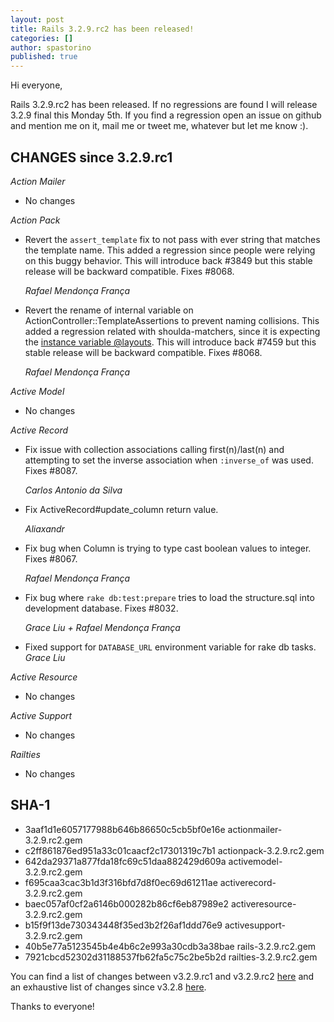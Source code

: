 ```yaml
---
layout: post
title: Rails 3.2.9.rc2 has been released!
categories: []
author: spastorino
published: true
---
```


Hi everyone,

Rails 3.2.9.rc2 has been released. If no regressions are found I will
release 3.2.9 final this Monday 5th. If you find a regression open an
issue on github and mention me on it, mail me or tweet me, whatever but
let me know :).

## CHANGES since 3.2.9.rc1

*Action Mailer*

*   No changes


*Action Pack*

*   Revert the `assert_template` fix to not pass with ever string that matches the template name.
    This added a regression since people were relying on this buggy behavior.
    This will introduce back #3849 but this stable release will be backward compatible.
    Fixes #8068.

    *Rafael Mendonça França*

*   Revert the rename of internal variable on ActionController::TemplateAssertions to prevent
    naming collisions. This added a regression related with shoulda-matchers, since it is
    expecting the [instance variable @layouts](https://github.com/thoughtbot/shoulda-matchers/blob/9e1188eea68c47d9a56ce6280e45027da6187ab1/lib/shoulda/matchers/action_controller/render_with_layout_matcher.rb#L74).
    This will introduce back #7459 but this stable release will be backward compatible.
    Fixes #8068.

    *Rafael Mendonça França*


*Active Model*

*   No changes


*Active Record*

*   Fix issue with collection associations calling first(n)/last(n) and attempting
    to set the inverse association when `:inverse_of` was used. Fixes #8087.

    *Carlos Antonio da Silva*

*   Fix ActiveRecord#update_column return value.

    *Aliaxandr*

*   Fix bug when Column is trying to type cast boolean values to integer.
    Fixes #8067.

    *Rafael Mendonça França*

*   Fix bug where `rake db:test:prepare` tries to load the structure.sql into development database.
    Fixes #8032.

    *Grace Liu + Rafael Mendonça França*

*   Fixed support for `DATABASE_URL` environment variable for rake db tasks. *Grace Liu*


*Active Resource*

*   No changes


*Active Support*

*   No changes


*Railties*

*   No changes

## SHA-1

* 3aaf1d1e6057177988b646b86650c5cb5bf0e16e  actionmailer-3.2.9.rc2.gem
* c2ff861876ed951a33c01caacf2c17301319c7b1  actionpack-3.2.9.rc2.gem
* 642da29371a877fda18fc69c51daa882429d609a  activemodel-3.2.9.rc2.gem
* f695caa3cac3b1d3f316bfd7d8f0ec69d61211ae  activerecord-3.2.9.rc2.gem
* baec057af0cf2a6146b000282b86cf6eb87989e2  activeresource-3.2.9.rc2.gem
* b15f9f13de730343448f35ed3b2f26af1ddd76e9  activesupport-3.2.9.rc2.gem
* 40b5e77a5123545b4e4b6c2e993a30cdb3a38bae  rails-3.2.9.rc2.gem
* 7921cbcd52302d31188537fb62fa5c75c2be5b2d  railties-3.2.9.rc2.gem

You can find a list of changes between v3.2.9.rc1 and v3.2.9.rc2 [here](https://github.com/rails/rails/compare/v3.2.9.rc1...v3.2.9.rc2)
and an exhaustive list of changes since v3.2.8 [here](https://github.com/rails/rails/compare/v3.2.8...v3.2.9.rc2).

Thanks to everyone!
